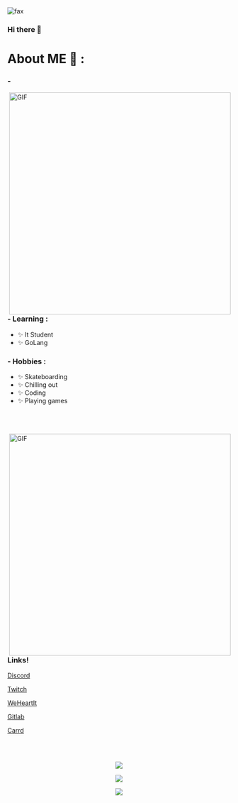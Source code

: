 <img src="https://komarev.com/ghpvc/?username=simulates&color=blue" alt="fax" width="" height="">

### Hi there 👋


# About ME 💬 :

### - 

<img hight="400" width="500" alt="GIF" align="right" src="https://cdn.discordapp.com/attachments/824105295121743872/844276302281179237/unknown.png">

### - Learning :
- ✨ It Student
- ✨ GoLang

### - Hobbies : 
- ✨ Skateboarding 
- ✨ Chilling out 
- ✨ Coding
- ✨ Playing games

</br>
</br>
</br>


<img hight="400" width="500" alt="GIF" align="right" src="https://cdn.discordapp.com/attachments/824246687362187264/846457993125953566/image0-23.jpg">


### Links!

[Discord](https://discord.gg/prey)

[Twitch](https://twitch.tv/oaks)

[WeHeartIt](https://weheartit.com/utility)

[Gitlab](https://gitlab.com/user/cried)

[Carrd](https://ethan.carrd.co)

</br>
</br>

<p align="center"><img align="center" src="https://discord.c99.nl/widget/theme-2/847123296234897408.png">
</br>


<p align="center"><img align="center" src="https://github-readme-stats.vercel.app/api?username=simulates&show_icons=true&theme=dracula">
</br>


<p align="center"><img align="center" src="https://lastfm-recently-played.vercel.app/api?user=reinject">
